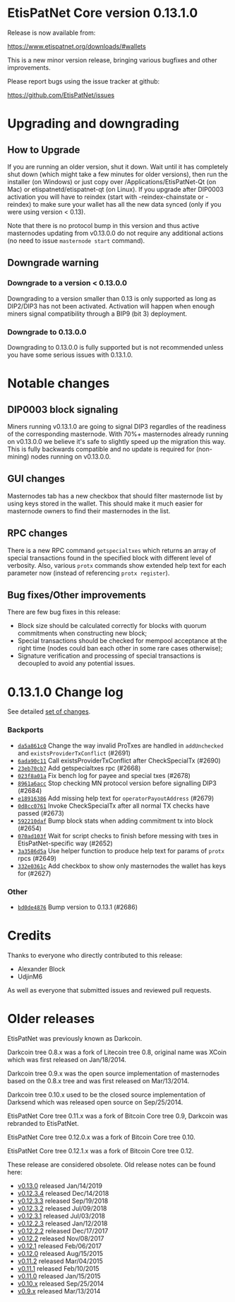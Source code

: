 EtisPatNet Core version 0.13.1.0
==========================

Release is now available from:

  <https://www.etispatnet.org/downloads/#wallets>

This is a new minor version release, bringing various bugfixes and other improvements.

Please report bugs using the issue tracker at github:

  <https://github.com/EtisPatNet/issues>


Upgrading and downgrading
=========================

How to Upgrade
--------------

If you are running an older version, shut it down. Wait until it has completely
shut down (which might take a few minutes for older versions), then run the
installer (on Windows) or just copy over /Applications/EtisPatNet-Qt (on Mac) or
etispatnetd/etispatnet-qt (on Linux). If you upgrade after DIP0003 activation you will
have to reindex (start with -reindex-chainstate or -reindex) to make sure
your wallet has all the new data synced (only if you were using version < 0.13).

Note that there is no protocol bump in this version and thus active masternodes
updating from v0.13.0.0 do not require any additional actions (no need to issue
`masternode start` command).

Downgrade warning
-----------------

### Downgrade to a version < 0.13.0.0

Downgrading to a version smaller than 0.13 is only supported as long as DIP2/DIP3
has not been activated. Activation will happen when enough miners signal compatibility
through a BIP9 (bit 3) deployment.

### Downgrade to 0.13.0.0

Downgrading to 0.13.0.0 is fully supported but is not recommended unless you have some serious issues with 0.13.1.0.

Notable changes
===============

DIP0003 block signaling
-----------------------
Miners running v0.13.1.0 are going to signal DIP3 regardles of the readiness of the corresponding masternode.
With 70%+ masternodes already running on v0.13.0.0 we believe it's safe to slightly speed up the migration
this way. This is fully backwards compatible and no update is required for (non-mining) nodes running on v0.13.0.0.

GUI changes
-----------
Masternodes tab has a new checkbox that should filter masternode list by using keys stored in the wallet.
This should make it much easier for masternode owners to find their masternodes in the list.

RPC changes
-----------
There is a new RPC command `getspecialtxes` which returns an array of special transactions found in the specified
block with different level of verbosity. Also, various `protx` commands show extended help text for each parameter
now (instead of referencing `protx register`).

Bug fixes/Other improvements
----------------------------
There are few bug fixes in this release:
- Block size should be calculated correctly for blocks with quorum commitments when constructing new block;
- Special transactions should be checked for mempool acceptance at the right time (nodes could ban each other
in some rare cases otherwise);
- Signature verification and processing of special transactions is decoupled to avoid any potential issues.

 0.13.1.0 Change log
===================

See detailed [set of changes](https://github.com/EtisPatNet/compare/v0.13.0.0...etispatnetpay:v0.13.1.0).

### Backports

- [`da5a861c0`](https://github.com/EtisPatNet/commit/da5a861c0) Change the way invalid ProTxes are handled in `addUnchecked` and `existsProviderTxConflict` (#2691)
- [`6ada90c11`](https://github.com/EtisPatNet/commit/6ada90c11) Call existsProviderTxConflict after CheckSpecialTx (#2690)
- [`23eb70cb7`](https://github.com/EtisPatNet/commit/23eb70cb7) Add getspecialtxes rpc (#2668)
- [`023f8a01a`](https://github.com/EtisPatNet/commit/023f8a01a) Fix bench log for payee and special txes (#2678)
- [`8961a6acc`](https://github.com/EtisPatNet/commit/8961a6acc) Stop checking MN protocol version before signalling DIP3 (#2684)
- [`e18916386`](https://github.com/EtisPatNet/commit/e18916386) Add missing help text for `operatorPayoutAddress` (#2679)
- [`0d8cc0761`](https://github.com/EtisPatNet/commit/0d8cc0761) Invoke CheckSpecialTx after all normal TX checks have passed (#2673)
- [`592210daf`](https://github.com/EtisPatNet/commit/592210daf) Bump block stats when adding commitment tx into block (#2654)
- [`070ad103f`](https://github.com/EtisPatNet/commit/070ad103f) Wait for script checks to finish before messing with txes in EtisPatNet-specific way (#2652)
- [`3a3586d5a`](https://github.com/EtisPatNet/commit/3a3586d5a) Use helper function to produce help text for params of `protx` rpcs (#2649)
- [`332e0361c`](https://github.com/EtisPatNet/commit/332e0361c) Add checkbox to show only masternodes the wallet has keys for (#2627)

### Other

- [`bd0de4876`](https://github.com/EtisPatNet/commit/bd0de4876) Bump version to 0.13.1 (#2686)

Credits
=======

Thanks to everyone who directly contributed to this release:

- Alexander Block
- UdjinM6

As well as everyone that submitted issues and reviewed pull requests.

Older releases
==============

EtisPatNet was previously known as Darkcoin.

Darkcoin tree 0.8.x was a fork of Litecoin tree 0.8, original name was XCoin
which was first released on Jan/18/2014.

Darkcoin tree 0.9.x was the open source implementation of masternodes based on
the 0.8.x tree and was first released on Mar/13/2014.

Darkcoin tree 0.10.x used to be the closed source implementation of Darksend
which was released open source on Sep/25/2014.

EtisPatNet Core tree 0.11.x was a fork of Bitcoin Core tree 0.9,
Darkcoin was rebranded to EtisPatNet.

EtisPatNet Core tree 0.12.0.x was a fork of Bitcoin Core tree 0.10.

EtisPatNet Core tree 0.12.1.x was a fork of Bitcoin Core tree 0.12.

These release are considered obsolete. Old release notes can be found here:

- [v0.13.0](https://github.com/EtisPatNet/blob/master/doc/release-notes/etispatnet/release-notes-0.13.0.md) released Jan/14/2019
- [v0.12.3.4](https://github.com/EtisPatNet/blob/master/doc/release-notes/etispatnet/release-notes-0.12.3.4.md) released Dec/14/2018
- [v0.12.3.3](https://github.com/EtisPatNet/blob/master/doc/release-notes/etispatnet/release-notes-0.12.3.3.md) released Sep/19/2018
- [v0.12.3.2](https://github.com/EtisPatNet/blob/master/doc/release-notes/etispatnet/release-notes-0.12.3.2.md) released Jul/09/2018
- [v0.12.3.1](https://github.com/EtisPatNet/blob/master/doc/release-notes/etispatnet/release-notes-0.12.3.1.md) released Jul/03/2018
- [v0.12.2.3](https://github.com/EtisPatNet/blob/master/doc/release-notes/etispatnet/release-notes-0.12.2.3.md) released Jan/12/2018
- [v0.12.2.2](https://github.com/EtisPatNet/blob/master/doc/release-notes/etispatnet/release-notes-0.12.2.2.md) released Dec/17/2017
- [v0.12.2](https://github.com/EtisPatNet/blob/master/doc/release-notes/etispatnet/release-notes-0.12.2.md) released Nov/08/2017
- [v0.12.1](https://github.com/EtisPatNet/blob/master/doc/release-notes/etispatnet/release-notes-0.12.1.md) released Feb/06/2017
- [v0.12.0](https://github.com/EtisPatNet/blob/master/doc/release-notes/etispatnet/release-notes-0.12.0.md) released Aug/15/2015
- [v0.11.2](https://github.com/EtisPatNet/blob/master/doc/release-notes/etispatnet/release-notes-0.11.2.md) released Mar/04/2015
- [v0.11.1](https://github.com/EtisPatNet/blob/master/doc/release-notes/etispatnet/release-notes-0.11.1.md) released Feb/10/2015
- [v0.11.0](https://github.com/EtisPatNet/blob/master/doc/release-notes/etispatnet/release-notes-0.11.0.md) released Jan/15/2015
- [v0.10.x](https://github.com/EtisPatNet/blob/master/doc/release-notes/etispatnet/release-notes-0.10.0.md) released Sep/25/2014
- [v0.9.x](https://github.com/EtisPatNet/blob/master/doc/release-notes/etispatnet/release-notes-0.9.0.md) released Mar/13/2014


